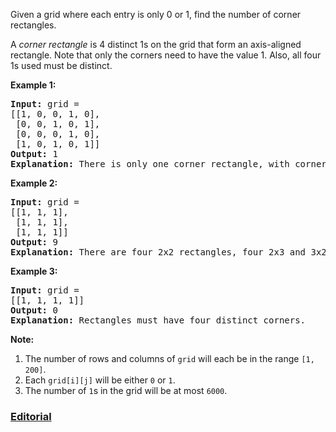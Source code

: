 Given a grid where each entry is only 0 or 1, find the number of corner rectangles.

A *corner rectangle* is 4 distinct 1s on the grid that form an axis-aligned rectangle. Note that only the corners need to have the value 1. Also, all four 1s used must be distinct.

**Example 1:**
<pre>
<b>Input:</b> grid = 
[[1, 0, 0, 1, 0],
 [0, 0, 1, 0, 1],
 [0, 0, 0, 1, 0],
 [1, 0, 1, 0, 1]]
<b>Output:</b> 1
<b>Explanation:</b> There is only one corner rectangle, with corners grid[1][2], grid[1][4], grid[3][2], grid[3][4].
</pre>

**Example 2:**
<pre>
<b>Input:</b> grid = 
[[1, 1, 1],
 [1, 1, 1],
 [1, 1, 1]]
<b>Output:</b> 9
<b>Explanation:</b> There are four 2x2 rectangles, four 2x3 and 3x2 rectangles, and one 3x3 rectangle.
</pre>

**Example 3:**
<pre>
<b>Input:</b> grid = 
[[1, 1, 1, 1]]
<b>Output:</b> 0
<b>Explanation:</b> Rectangles must have four distinct corners.
</pre>

**Note:**

 1. The number of rows and columns of `grid` will each be in the range `[1, 200]`.
 2. Each `grid[i][j]` will be either `0` or `1`.
 3. The number of `1`s in the grid will be at most `6000`.
 
### [Editorial](https://leetcode.com/articles/number-of-corner-rectangles)
